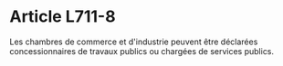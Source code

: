 # Article L711-8

Les chambres de commerce et d'industrie peuvent être déclarées concessionnaires de travaux publics ou chargées de services publics.
